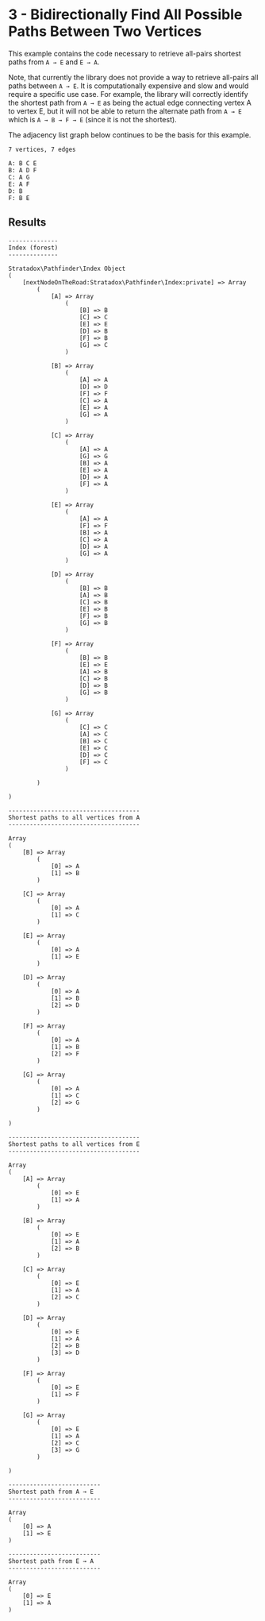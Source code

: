 # 3 - Bidirectionally Find All Possible Paths Between Two Vertices

This example contains the code necessary to retrieve all-pairs shortest paths from `A → E` and `E → A`.

Note, that currently the library does not provide a way to retrieve all-pairs all paths between `A → E`. It is computationally expensive and slow and would require a specific use case. For example, the library will correctly identify the shortest path from `A → E` as being the actual edge connecting vertex A to vertex E, but it will not be able to return the alternate path from `A → E` which is `A → B → F → E` (since it is not the shortest).

The adjacency list graph below continues to be the basis for this example.

```
7 vertices, 7 edges

A: B C E
B: A D F
C: A G
E: A F
D: B
F: B E
```

## Results

```
--------------
Index (forest)
--------------

Stratadox\Pathfinder\Index Object
(
    [nextNodeOnTheRoad:Stratadox\Pathfinder\Index:private] => Array
        (
            [A] => Array
                (
                    [B] => B
                    [C] => C
                    [E] => E
                    [D] => B
                    [F] => B
                    [G] => C
                )

            [B] => Array
                (
                    [A] => A
                    [D] => D
                    [F] => F
                    [C] => A
                    [E] => A
                    [G] => A
                )

            [C] => Array
                (
                    [A] => A
                    [G] => G
                    [B] => A
                    [E] => A
                    [D] => A
                    [F] => A
                )

            [E] => Array
                (
                    [A] => A
                    [F] => F
                    [B] => A
                    [C] => A
                    [D] => A
                    [G] => A
                )

            [D] => Array
                (
                    [B] => B
                    [A] => B
                    [C] => B
                    [E] => B
                    [F] => B
                    [G] => B
                )

            [F] => Array
                (
                    [B] => B
                    [E] => E
                    [A] => B
                    [C] => B
                    [D] => B
                    [G] => B
                )

            [G] => Array
                (
                    [C] => C
                    [A] => C
                    [B] => C
                    [E] => C
                    [D] => C
                    [F] => C
                )

        )

)

-------------------------------------
Shortest paths to all vertices from A
-------------------------------------

Array
(
    [B] => Array
        (
            [0] => A
            [1] => B
        )

    [C] => Array
        (
            [0] => A
            [1] => C
        )

    [E] => Array
        (
            [0] => A
            [1] => E
        )

    [D] => Array
        (
            [0] => A
            [1] => B
            [2] => D
        )

    [F] => Array
        (
            [0] => A
            [1] => B
            [2] => F
        )

    [G] => Array
        (
            [0] => A
            [1] => C
            [2] => G
        )

)

-------------------------------------
Shortest paths to all vertices from E
-------------------------------------

Array
(
    [A] => Array
        (
            [0] => E
            [1] => A
        )

    [B] => Array
        (
            [0] => E
            [1] => A
            [2] => B
        )

    [C] => Array
        (
            [0] => E
            [1] => A
            [2] => C
        )

    [D] => Array
        (
            [0] => E
            [1] => A
            [2] => B
            [3] => D
        )

    [F] => Array
        (
            [0] => E
            [1] => F
        )

    [G] => Array
        (
            [0] => E
            [1] => A
            [2] => C
            [3] => G
        )

)

--------------------------
Shortest path from A → E
--------------------------

Array
(
    [0] => A
    [1] => E
)

--------------------------
Shortest path from E → A
--------------------------

Array
(
    [0] => E
    [1] => A
)
```
